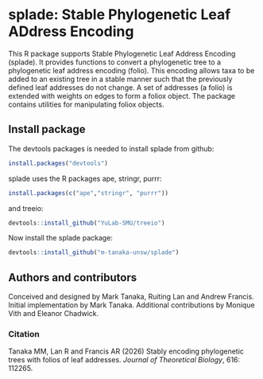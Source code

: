 # splade: Stable Phylogenetic Leaf ADdress Encoding

This R package supports Stable Phylogenetic Leaf Address Encoding (splade). It provides functions to convert a phylogenetic tree to a phylogenetic leaf address encoding (folio). This encoding allows taxa to be added to an existing tree in a stable manner such that the previously defined leaf addresses do not change. A set of addresses (a folio) is extended with weights on edges to form a foliox object. The package contains utilities for manipulating foliox objects. 


## Install package 


The devtools packages is needed to install splade from github:

``` r
install.packages("devtools")
```

splade uses the R packages ape, stringr, purrr: 

``` r
install.packages(c("ape","stringr", "purrr"))
```

and treeio:

``` r
devtools::install_github("YuLab-SMU/treeio")
```

Now install the splade package:

``` r
devtools::install_github("m-tanaka-unsw/splade")
```

## Authors and contributors 

Conceived and designed by Mark Tanaka, Ruiting Lan and Andrew Francis. Initial implementation by Mark Tanaka. Additional contributions by Monique Vith and Eleanor Chadwick. 

### Citation

Tanaka MM, Lan R and Francis AR (2026) Stably encoding phylogenetic trees with folios of leaf addresses. *Journal of Theoretical Biology*, 616: 112265. 

